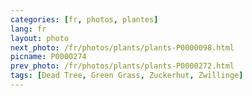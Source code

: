 ```yaml
---
categories: [fr, photos, plantes]
lang: fr
layout: photo
next_photo: /fr/photos/plants/plants-P0000098.html
picname: P0000274
prev_photo: /fr/photos/plants/plants-P0000272.html
tags: [Dead Tree, Green Grass, Zuckerhut, Zwillinge]
---
```

